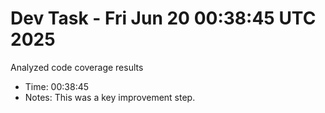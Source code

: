 # Dev Task - Fri Jun 20 00:38:45 UTC 2025
Analyzed code coverage results
- Time: 00:38:45
- Notes: This was a key improvement step.
